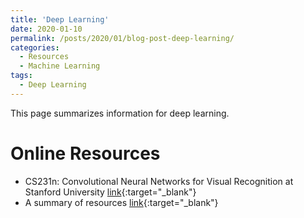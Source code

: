 ```yaml
---
title: 'Deep Learning'
date: 2020-01-10
permalink: /posts/2020/01/blog-post-deep-learning/
categories:
  - Resources
  - Machine Learning
tags:  
  - Deep Learning
---
```


This page summarizes information for deep learning.


# Online Resources
* CS231n: Convolutional Neural Networks for Visual Recognition at Stanford University [link](http://cs231n.stanford.edu/){:target="_blank"}
* A summary of resources [link](https://towardsdatascience.com/convolutional-neural-network-a-step-by-step-guide-a8b4c88d6943){:target="_blank"}